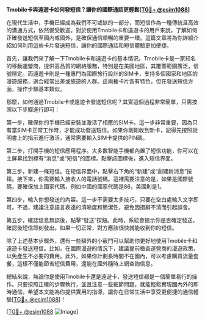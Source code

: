 **Tmobile卡與遠遊卡如何發短信？讓你的國際通話更輕鬆[[TG💪+ @esim1088](https://t.me/s/esim1088)]**

在現代生活中，手機已經成為我們不可或缺的一部分，而短信作為一種傳統且高效的溝通方式，依然備受歡迎。對於使用Tmobile卡和遠遊卡的用戶來說，了解如何正確發送短信至國內或國外，是確保通信順暢的重要一環。這篇文章將為你詳細介紹如何利用這些卡片發送短信，讓你的國際通話和短信體驗更加便捷。

首先，讓我們來了解一下Tmobile卡和遠遊卡的基本情況。Tmobile卡是一家知名的移動運營商，提供高品質的網絡服務，特別是在美國地區，其覆蓋範圍廣泛，信號穩定。而遠遊卡則是一種專門為國際旅行設計的SIM卡，支持多個國家和地區的漫遊服務，適合經常出差或旅遊的人群。這兩種卡片各有特色，但在發送短信方面，操作步驟基本類似。

那麼，如何通過Tmobile卡或遠遊卡發送短信呢？其實這個過程非常簡單，只需按照以下步驟進行即可：

第一步，確保你的手機已經安裝並激活了相應的SIM卡。這一步非常重要，因為只有當SIM卡正常工作時，才能成功發送短信。如果你剛剛收到新卡，記得先按照說明書上的指示進行激活，通常需要輸入SIM卡提供的PIN碼。

第二步，打開手機的短信應用程序。大多數智能手機都內置了短信功能，你可以在主屏幕找到標有“消息”或“短信”的圖標。點擊該圖標後，進入短信界面。

第三步，新建一條短信。在短信界面中，點擊右下角的“新建”或“創建新消息”按鈕。接下來，你需要輸入接收人的電話號碼。這裡需要注意的是，如果是國際號碼，要確保加上國家代碼，例如中國的國家代碼是86，美國則是1。

第四步，輸入你想發送的內容。這一步不需要太多技巧，只要在空白處輸入文字即可。不過，建議注意語言表達的清晰度和簡潔性，避免因措辭不清而引起誤會。

第五步，確認信息無誤後，點擊“發送”按鈕。此時，系統會提示你是否確定發送，確認後短信即刻發出。如果一切正常，對方應該很快就能收到你的短信。

除了上述基本步驟外，還有一些額外的小竅門可以幫助你更好地使用Tmobile卡和遠遊卡發送短信。比如，在國際漫遊的情況下，建議提前檢查運營商的漫遊政策，以免產生不必要的費用。此外，如果你計劃長時間不在國內，可以考慮購買流量套餐，這樣不僅能節省短信費用，還能在國外隨時上網查詢信息。

總結來說，無論你是使用Tmobile卡還是遠遊卡，發送短信都是一個簡單易行的操作。只要按照正確的步驟執行，並且注意一些細節問題，就能輕鬆實現國內外的即時通信。希望本文能為你提供實用的指導，讓你在日常生活中享受更便捷的通信體驗[[TG💪+ @esim1088](https://t.me/s/esim1088)]！

[[TG💪+ @esim1088](https://t.me/s/esim1088) ![Image](https://i.postimg.cc/4NQfJmqS/Snipaste-2025-05-13-00-14-12.png)]